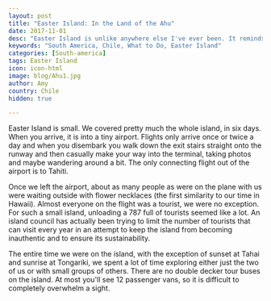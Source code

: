 ```yaml
---
layout: post
title: "Easter Island: In the Land of the Ahu"
date: 2017-11-01
desc: "Easter Island is unlike anywhere else I've ever been. It reminds me a little of Hawaii, probably because of the flower necklaces they hand out at the airport, but it's also something completely different."
keywords: "South America, Chile, What to Do, Easter Island"
categories: [South-america]
tags: Easter Island
icon: icon-html
image: blog/Ahu1.jpg
author: Amy
country: Chile
hidden: true

---
```


Easter Island is small. We covered pretty much the whole island, in six days. When you arrive, it is into a tiny airport. Flights only arrive once or twice a day and when you disembark you walk down the exit stairs straight onto the runway and then casually make your way into the terminal, taking photos and maybe wandering around a bit. The only connecting flight out of the airport is to Tahiti. 

Once we left the airport, about as many people as were on the plane with us were waiting outside with flower necklaces (the first similarity to our time in Hawaii). Almost everyone on the flight was a tourist, we were no exception. For such a small island, unloading a 787 full of tourists seemed like a lot. An island council has actually been trying to limit the number of tourists that can visit every year in an attempt to keep the island from becoming inauthentic and to ensure its sustainability. 

The entire time we were on the island, with the exception of sunset at Tahai and sunrise at Tongariki, we spent a lot of time exploring either just the two of us or with small groups of others. There are no double decker tour buses on the island. At most you'll see 12 passenger vans, so it is difficult to completely overwhelm a sight. 
